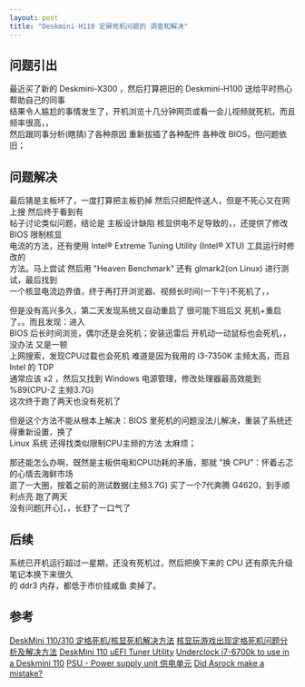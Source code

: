 ```yaml
---
layout: post
title: "Deskmini-H110 定屏死机问题的 调查和解决"
---
```


## 问题引出

最近买了新的 Deskmini-X300 ，然后打算把旧的 Deskmini-H100 送给平时热心帮助自己的同事  
结果令人尴尬的事情发生了，开机浏览十几分钟网页或看一会儿视频就死机，而且频率很高，，  
然后跟同事分析(瞎猜)了各种原因 重新拔插了各种配件 各种改 BIOS，但问题依旧；  

## 问题解决
最后猜是主板坏了，一度打算把主板扔掉 然后只把配件送人，但是不死心又在网上搜 然后终于看到有  
帖子讨论类似问题，结论是 主板设计缺陷 核显供电不足导致的，，还提供了修改 BIOS 限制核显  
电流的方法，还有使用 Intel® Extreme Tuning Utility (Intel® XTU) 工具运行时修改的  
方法。马上尝试 然后用 "Heaven Benchmark" 还有 glmark2(on Linux) 进行测试，最后找到  
一个核显电流边界值，终于再打开浏览器、视频长时间(一下午)不死机了，，

但是没有高兴多久，第二天发现系统又自动重启了 很可能下班后又 死机+重启了。。而且发现：进入  
BIOS 后长时间浏览，偶尔还是会死机；安装迅雷后 开机动一动鼠标也会死机，，没办法 又是一顿  
上网搜索，发现CPU过载也会死机 难道是因为我用的 i3-7350K 主频太高，而且 Intel 的 TDP  
通常应该 x2 ，然后又找到 Windows 电源管理，修改处理器最高效能到 %89(CPU-Z 主频3.7G)  
这次终于跑了两天也没有死机了

但是这个方法不能从根本上解决：BIOS 里死机的问题没法儿解决，重装了系统还得重新设置，换了  
Linux 系统 还得找类似限制CPU主频的方法 太麻烦；

那还能怎么办啊，既然是主板供电和CPU功耗的矛盾，那就 "换 CPU"：怀着忐忑的心情去海鲜市场  
逛了一大圈，按着之前的测试数据(主频3.7G) 买了一个7代奔腾 G4620，到手顺利点亮 跑了两天  
没有问题\[开心]，，长舒了一口气了

## 后续
系统已开机运行超过一星期，还没有死机过，然后把换下来的 CPU 还有原先升级笔记本换下来很久  
的 ddr3 内存，都低于市价挂咸鱼 卖掉了。

## 参考
[DeskMini 110/310 定格死机/核显死机解决方法](https://www.v2ex.com/t/718067)
[核显玩游戏出现定格死机问题分析及解决方法](https://tieba.baidu.com/p/7031892281?pid=135816569660&cid=0&red_tag=0985223245#135816569660)
[DeskMini 110 uEFI Tuner Utility](https://github.com/dfc643/deskmini-110-tuner)
[Underclock i7-6700k to use in a Deskmini 110](https://forum.asrock.com/forum_posts.asp?TID=3689&PN=1&title=underclock-i76700k-to-use-in-a-deskmini-110)
[PSU - Power supply unit 供电单元](https://forum.asrock.com/forum_posts.asp?TID=3689&PID=20675&title=underclock-i76700k-to-use-in-a-deskmini-110#20675)
[Did Asrock make a mistake?](https://forum.asrock.com/forum_posts.asp?TID=3689&PID=21822&title=underclock-i76700k-to-use-in-a-deskmini-110#21822)
